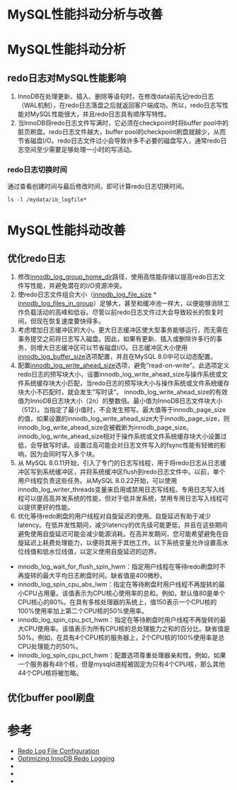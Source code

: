 # MySQL性能抖动分析与改善

# MySQL性能抖动分析
## redo日志对MySQL性能影响
 1. InnoDB在处理更新、插入、删除等语句时，在修改data前先记redo日志（WAL机制），在redo日志落盘之后就返回客户端成功。所以，redo日志写性能对MySQL性能很大，并且redo日志具有顺序写特性。
 2. 当InnoDB将redo日志文件写满时，它必须在checkpoint时将buffer pool中的脏页刷盘。redo日志文件越大，buffer pool的checkpoint刷盘就越少，从而节省磁盘I/O。redo日志文件过小会导致许多不必要的磁盘写入，通常redo日志空间至少需要足够处理一小时的写活动。

### redo日志切换时间
通过查看创建时间与最后修改时间，即可计算redo日志切换时间。
```shell
ls -l /mydata/ib_logfile*
```

# MySQL性能抖动改善
## 优化redo日志
 1. 修改[innodb_log_group_home_dir](./MySQL参数.md#innodb_log_group_home_dir)路径，使用高性能存储以提高redo日志文件写性能，并避免潜在的I/O资源冲突。
 2. 使redo日志文件组合大小（[innodb_log_file_size](./MySQL参数.md#innodb_log_file_size) * [innodb_log_files_in_group](./MySQL参数.md#innodb_log_files_in_group)）足够大，甚至和缓冲池一样大，以便能够消除工作负载活动的高峰和低谷。尽管以前redo日志文件过大会导致较长的恢复时间，但现在恢复速度要快得多。
 3. 考虑增加日志缓冲区的大小。更大日志缓冲区使大型事务能够运行，而无需在事务提交之前将日志写入磁盘。因此，如果有更新、插入或删除许多行的事务，则增大日志缓冲区可以节省磁盘I/O。日志缓冲区大小使用[innodb_log_buffer_size](./MySQL参数.md#innodb_log_buffer_size)选项配置，并且在MySQL 8.0中可以动态配置。
 4. 配置[innodb_log_write_ahead_size](./MySQL参数.md#innodb_log_write_ahead_size)选项，避免“read-on-write”。此选项定义redo日志的预写块大小，设置innodb_log_write_ahead_size与操作系统或文件系统缓存块大小匹配，当redo日志的预写块大小与操作系统或文件系统缓存块大小不匹配时，就会发生“写时读”。
 innodb_log_write_ahead_size的有效值为InnoDB日志块大小（2n）的整数倍。最小值为InnoDB日志文件块大小（512）。当指定了最小值时，不会发生预写。最大值等于innodb_page_size的值，如果设置的innodb_log_write_ahead_size大于innodb_page_size，则innodb_log_write_ahead_size会被截断为innodb_page_size。
 innodb_log_write_ahead_size相对于操作系统或文件系统缓存块大小设置过低，会导致写时读。设置过高可能会对日志文件写入的fsync性能有轻微的影响，因为会同时写入多个块。
 5. 从 MySQL 8.0.11开始，引入了专门的日志写线程，用于将redo日志从日志缓冲区写到系统缓冲区，并将系统缓冲区flush到redo日志文件中。以前，单个用户线程负责这些任务。从MySQL 8.0.22开始，可以使用innodb_log_writer_threads变量来启用或禁用日志写线程。专用日志写入线程可以提高高并发系统的性能，但对于低并发系统，禁用专用日志写入线程可以提供更好的性能。
 6. 优化等待redo刷盘的用户线程对自旋延迟的使用。自旋延迟有助于减少latency。在低并发性期间，减少latency的优先级可能更低，并且在这些期间避免使用自旋延迟可能会减少能源消耗。在高并发期间，您可能希望避免在自旋延迟上耗费处理能力，以便将其用于其他工作。以下系统变量允许设置高水位线值和低水位线值，以定义使用自旋延迟的边界。
 - innodb_log_wait_for_flush_spin_hwm：指定用户线程在等待redo刷盘时不再旋转的最大平均日志刷盘时间。缺省值是400微秒。
 - innodb_log_spin_cpu_abs_lwm：指定在等待刷盘时用户线程不再旋转的最小CPU占用量。该值表示为CPU核心使用率的总和。例如，默认值80是单个CPU核心的80%。在具有多核处理器的系统上，值150表示一个CPU核的100%使用率加上第二个CPU核的50%使用率。
 - innodb_log_spin_cpu_pct_hwm：指定在等待刷盘时用户线程不再旋转的最大CPU使用率。该值表示为所有CPU核的总处理能力之和的百分比。缺省值是50%。例如，在具有4个CPU核的服务器上，2个CPU核的100%使用率是总CPU处理能力的50%。
 - innodb_log_spin_cpu_pct_hwm：配置选项尊重处理器亲和性。例如，如果一个服务器有48个核，但是mysqld进程被固定为只有4个CPU核，那么其他44个CPU核将被忽略。

## 优化buffer pool刷盘

# 参考
 * [Redo Log File Configuration](https://dev.mysql.com/doc/refman/8.0/en/innodb-init-startup-configuration.html#innodb-startup-log-file-configuration)
 * [Optimizing InnoDB Redo Logging](https://dev.mysql.com/doc/refman/8.0/en/optimizing-innodb-logging.html)
 * [](https://www.cnblogs.com/yhq1314/p/11319737.html)
 * [](https://www.cnblogs.com/geaozhang/p/7184712.html)
 * [](https://cloud.tencent.com/developer/article/1596411)
